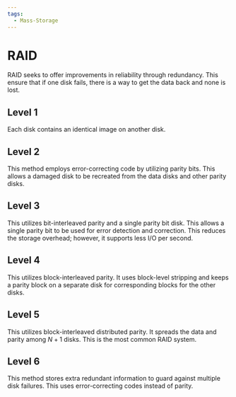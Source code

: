 ```yaml
---
tags:
  - Mass-Storage
---
```

# RAID
RAID seeks to offer improvements in reliability through redundancy. This ensure that if one disk fails, there is a way to get the data back and none is lost.
## Level 1
Each disk contains an identical image on another disk.
## Level 2
This method employs error-correcting code by utilizing parity bits. This allows a damaged disk to be recreated from the data disks and other parity disks.
## Level 3
This utilizes bit-interleaved parity and a single parity bit disk. This allows a single parity bit to be used for error detection and correction. This reduces the storage overhead; however, it supports less I/O per second.
## Level 4
This utilizes block-interleaved parity. It uses block-level stripping and keeps a parity block on a separate disk for corresponding blocks for the other disks.
## Level 5
This utilizes block-interleaved distributed parity. It spreads the data and parity among $N+1$ disks. This is the most common RAID system.
## Level 6
This method stores extra redundant information to guard against multiple disk failures. This uses error-correcting codes instead of parity.